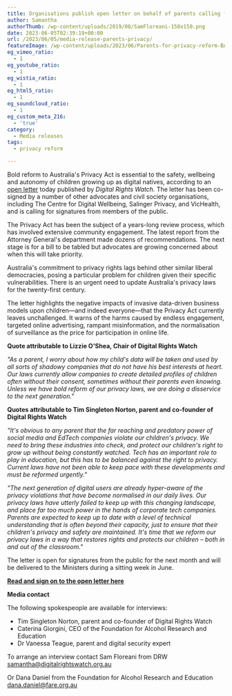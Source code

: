 ```yaml
---
title: Organisations publish open letter on behalf of parents calling for bold privacy reform
author: Samantha
authorThumb: /wp-content/uploads/2019/08/SamFloreani-150x150.png
date: 2023-06-05T02:39:19+00:00
url: /2023/06/05/media-release-parents-privacy/
featureImage: /wp-content/uploads/2023/06/Parents-for-privacy-reform-BANNER.png
eg_vimeo_ratio:
  - 1
eg_youtube_ratio:
  - 1
eg_wistia_ratio:
  - 1
eg_html5_ratio:
  - 1
eg_soundcloud_ratio:
  - 1
eg_custom_meta_216:
  - 'true'
category:
  - Media releases
tags:
  - privacy reform

---
```

Bold reform to Australia's Privacy Act is essential to the safety, wellbeing and autonomy of children growing up as digital natives, according to an <a href="https://actionnetwork.org/petitions/parents-for-privacy-reform" target="_blank" rel="noreferrer noopener">open letter</a> today published by _Digital Rights Watch._ The letter has been co-signed by a number of other advocates and civil society organisations, including The Centre for Digital Wellbeing, Salinger Privacy, and VicHealth, and is calling for signatures from members of the public.

The Privacy Act has been the subject of a years-long review process, which has involved extensive community engagement. The latest report from the Attorney General's department made dozens of recommendations. The next stage is for a bill to be tabled but advocates are growing concerned about when this will take priority.

Australia's commitment to privacy rights lags behind other similar liberal democracies, posing a particular problem for children given their specific vulnerabilities. There is an urgent need to update Australia's privacy laws for the twenty-first century.

The letter highlights the negative impacts of invasive data-driven business models upon children—and indeed everyone—that the Privacy Act currently leaves unchallenged. It warns of the harms caused by endless engagement, targeted online advertising, rampant misinformation, and the normalisation of surveillance as the price for participation in online life.

**Quote attributable to Lizzie O'Shea, Chair of Digital Rights Watch**

_"As a parent, I worry about how my child's data will be taken and used by all sorts of shadowy companies that do not have his best interests at heart. Our laws currently allow companies to create detailed profiles of children often without their consent, sometimes without their parents even knowing. Unless we have bold reform of our privacy laws, we are doing a disservice to the next generation."_

**Quotes attributable to Tim Singleton Norton, parent and co-founder of Digital Rights Watch**

_"It's obvious to any parent that the far reaching and predatory power of social media and EdTech companies violate our children's privacy. We need to bring these industries into check, and protect our children's right to grow up without being constantly watched. Tech has an important role to play in education, but this has to be balanced against the right to privacy. Current laws have not been able to keep pace with these developments and must be reformed urgently."_

_"The next generation of digital users are already hyper-aware of the privacy violations that have become normalised in our daily lives. Our privacy laws have utterly failed to keep up with this changing landscape, and place far too much power in the hands of corporate tech companies. Parents are expected to keep up to date with a level of technical understanding that is often beyond their capacity, just to ensure that their children's privacy and safety are maintained. It's time that we reform our privacy laws in a way that restores rights and protects our children &#8211; both in and out of the classroom."_

The letter is open for signatures from the public for the next month and will be delivered to the Ministers during a sitting week in June.

**<span style="text-decoration: underline;"><a href="https://actionnetwork.org/petitions/parents-for-privacy-reform" target="_blank" rel="noreferrer noopener">Read and sign on to the open letter here</a></span>**

**Media contact**

The following spokespeople are available for interviews:

  * Tim Singleton Norton, parent and co-founder of Digital Rights Watch
  * Caterina Giorgini, CEO of the Foundation for Alcohol Research and Education
  * Dr Vanessa Teague, parent and digital security expert

To arrange an interview contact Sam Floreani from DRW <samantha@digitalrightswatch.org.au>

Or Dana Daniel from the Foundation for Alcohol Research and Education <dana.daniel@fare.org.au>
